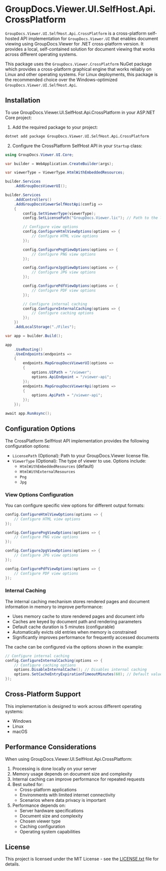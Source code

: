 # GroupDocs.Viewer.UI.SelfHost.Api.CrossPlatform

`GroupDocs.Viewer.UI.SelfHost.Api.CrossPlatform` is a cross-platform self-hosted API implementation for `GroupDocs.Viewer.UI` that enables document viewing using GroupDocs.Viewer for .NET cross-platform version. It provides a local, self-contained solution for document viewing that works across different operating systems.

This package uses the `GroupDocs.Viewer.CrossPlatform` NuGet package which provides a cross-platform graphical engine that works reliably on Linux and other operating systems. For Linux deployments, this package is the recommended choice over the Windows-optimized `GroupDocs.Viewer.UI.SelfHost.Api`.

## Installation

To use GroupDocs.Viewer.UI.SelfHost.Api.CrossPlatform in your ASP.NET Core project:

1. Add the required package to your project:

```bash
dotnet add package GroupDocs.Viewer.UI.SelfHost.Api.CrossPlatform
```

2. Configure the CrossPlatform SelfHost API in your `Startup` class:

```cs
using GroupDocs.Viewer.UI.Core;

var builder = WebApplication.CreateBuilder(args);

var viewerType = ViewerType.HtmlWithEmbeddedResources;

builder.Services
    .AddGroupDocsViewerUI();

builder.Services
    .AddControllers()
    .AddGroupDocsViewerSelfHostApi(config =>
    {
        config.SetViewerType(viewerType);
        config.SetLicensePath("GroupDocs.Viewer.lic"); // Path to the license file

        // Configure view options
        config.ConfigureHtmlViewOptions(options => {
            // Configure HTML view options
        });

        config.ConfigurePngViewOptions(options => {
            // Configure PNG view options
        });

        config.ConfigureJpgViewOptions(options => {
            // Configure JPG view options
        });

        config.ConfigurePdfViewOptions(options => {
            // Configure PDF view options
        });

        // Configure internal caching
        config.ConfigureInternalCaching(options => {
            // Configure caching options
        });
    })
    .AddLocalStorage("./Files");

var app = builder.Build();

app
    .UseRouting()
    .UseEndpoints(endpoints =>
    {
        endpoints.MapGroupDocsViewerUI(options =>
        {
            options.UIPath = "/viewer";
            options.ApiEndpoint = "/viewer-api";
        });
        endpoints.MapGroupDocsViewerApi(options =>
        {
            options.ApiPath = "/viewer-api";
        });
    });

await app.RunAsync();
```

## Configuration Options

The CrossPlatform SelfHost API implementation provides the following configuration options:

- `LicensePath` (Optional): Path to your GroupDocs.Viewer license file.
- `ViewerType` (Optional): The type of viewer to use. Options include:
  - `HtmlWithEmbeddedResources` (default)
  - `HtmlWithExternalResources`
  - `Png`
  - `Jpg`

### View Options Configuration
You can configure specific view options for different output formats:

```cs
config.ConfigureHtmlViewOptions(options => {
    // Configure HTML view options
});

config.ConfigurePngViewOptions(options => {
    // Configure PNG view options
});

config.ConfigureJpgViewOptions(options => {
    // Configure JPG view options
});

config.ConfigurePdfViewOptions(options => {
    // Configure PDF view options
});
```

### Internal Caching

The internal caching mechanism stores rendered pages and document information in memory to improve performance:

- Uses memory cache to store rendered pages and document info
- Caches are keyed by document path and rendering parameters  
- Default cache duration is 5 minutes (configurable)
- Automatically evicts old entries when memory is constrained
- Significantly improves performance for frequently accessed documents

The cache can be configured via the options shown in the example:

```cs
// Configure internal caching
config.ConfigureInternalCaching(options => {
    // Configure caching options
    options.DisableInternalCache(); // Disables internal caching
    options.SetCacheEntryExpirationTimeoutMinutes(60); // Default values is 5 minutes
});
```

## Cross-Platform Support

This implementation is designed to work across different operating systems:

- Windows
- Linux
- macOS

## Performance Considerations

When using GroupDocs.Viewer.UI.SelfHost.Api.CrossPlatform:

1. Processing is done locally on your server
2. Memory usage depends on document size and complexity
3. Internal caching can improve performance for repeated requests
4. Best suited for:
   - Cross-platform applications
   - Environments with limited internet connectivity
   - Scenarios where data privacy is important
5. Performance depends on:
   - Server hardware specifications
   - Document size and complexity
   - Chosen viewer type
   - Caching configuration
   - Operating system capabilities

## License

This project is licensed under the MIT License - see the [LICENSE.txt](../../LICENSE.txt) file for details. 